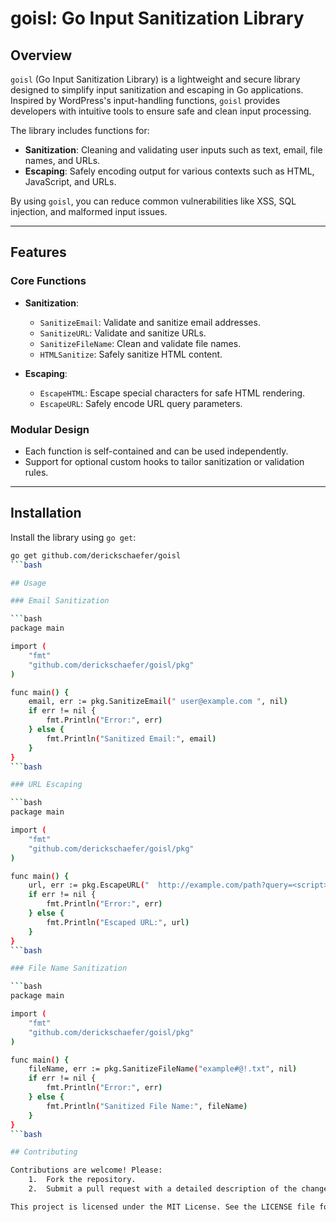 # goisl: Go Input Sanitization Library

## Overview

`goisl` (Go Input Sanitization Library) is a lightweight and secure library designed to simplify input sanitization and escaping in Go applications. Inspired by WordPress's input-handling functions, `goisl` provides developers with intuitive tools to ensure safe and clean input processing.

The library includes functions for:
- **Sanitization**: Cleaning and validating user inputs such as text, email, file names, and URLs.
- **Escaping**: Safely encoding output for various contexts such as HTML, JavaScript, and URLs.

By using `goisl`, you can reduce common vulnerabilities like XSS, SQL injection, and malformed input issues.

---

## Features

### Core Functions
- **Sanitization**:
  - `SanitizeEmail`: Validate and sanitize email addresses.
  - `SanitizeURL`: Validate and sanitize URLs.
  - `SanitizeFileName`: Clean and validate file names.
  - `HTMLSanitize`: Safely sanitize HTML content.

- **Escaping**:
  - `EscapeHTML`: Escape special characters for safe HTML rendering.
  - `EscapeURL`: Safely encode URL query parameters.

### Modular Design
- Each function is self-contained and can be used independently.
- Support for optional custom hooks to tailor sanitization or validation rules.

---

## Installation

Install the library using `go get`:

```bash
go get github.com/derickschaefer/goisl
```bash

## Usage

### Email Sanitization

```bash
package main

import (
    "fmt"
    "github.com/derickschaefer/goisl/pkg"
)

func main() {
    email, err := pkg.SanitizeEmail(" user@example.com ", nil)
    if err != nil {
        fmt.Println("Error:", err)
    } else {
        fmt.Println("Sanitized Email:", email)
    }
}
```bash

### URL Escaping

```bash
package main

import (
    "fmt"
    "github.com/derickschaefer/goisl/pkg"
)

func main() {
    url, err := pkg.EscapeURL("  http://example.com/path?query=<script>  ", "display", nil)
    if err != nil {
        fmt.Println("Error:", err)
    } else {
        fmt.Println("Escaped URL:", url)
    }
}
```bash

### File Name Sanitization

```bash
package main

import (
    "fmt"
    "github.com/derickschaefer/goisl/pkg"
)

func main() {
    fileName, err := pkg.SanitizeFileName("example#@!.txt", nil)
    if err != nil {
        fmt.Println("Error:", err)
    } else {
        fmt.Println("Sanitized File Name:", fileName)
    }
}
```bash

## Contributing

Contributions are welcome! Please:
	1.	Fork the repository.
	2.	Submit a pull request with a detailed description of the changes.

This project is licensed under the MIT License. See the LICENSE file for details.
